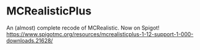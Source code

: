 # MCRealisticPlus
An (almost) complete recode of MCRealistic.
Now on Spigot! https://www.spigotmc.org/resources/mcrealisticplus-1-12-support-1-000-downloads.21628/
